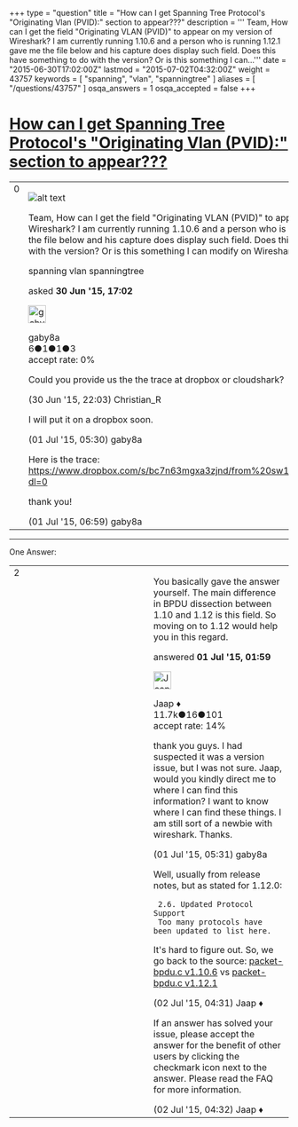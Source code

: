 +++
type = "question"
title = "How can I get Spanning Tree Protocol&#x27;s &quot;Originating Vlan (PVID):&quot; section to appear???"
description = ''' Team,  How can I get the field &quot;Originating VLAN (PVID)&quot; to appear on my version of Wireshark? I am currently running 1.10.6 and a person who is running 1.12.1 gave me the file below and his capture does display such field. Does this have something to do with the version? Or is this something I can...'''
date = "2015-06-30T17:02:00Z"
lastmod = "2015-07-02T04:32:00Z"
weight = 43757
keywords = [ "spanning", "vlan", "spanningtree" ]
aliases = [ "/questions/43757" ]
osqa_answers = 1
osqa_accepted = false
+++

<div class="headNormal">

# [How can I get Spanning Tree Protocol's "Originating Vlan (PVID):" section to appear???](/questions/43757/how-can-i-get-spanning-tree-protocols-originating-vlan-pvid-section-to-appear)

</div>

<div id="main-body">

<div id="askform">

<table id="question-table" style="width:100%;"><colgroup><col style="width: 50%" /><col style="width: 50%" /></colgroup><tbody><tr class="odd"><td style="width: 30px; vertical-align: top"><div class="vote-buttons"><span id="post-43757-upvote" class="ajax-command post-vote up" rel="nofollow" title="I like this post (click again to cancel)"> </span><div id="post-43757-score" class="post-score" title="current number of votes">0</div><span id="post-43757-downvote" class="ajax-command post-vote down" rel="nofollow" title="I dont like this post (click again to cancel)"> </span> <span id="favorite-mark" class="ajax-command favorite-mark" rel="nofollow" title="mark/unmark this question as favorite (click again to cancel)"> </span><div id="favorite-count" class="favorite-count"></div></div></td><td><div id="item-right"><div class="question-body"><p><img src="https://osqa-ask.wireshark.org/upfiles/wsQUESTION_LDv9IWP.png" alt="alt text" /></p><p>Team, How can I get the field "Originating VLAN (PVID)" to appear on my version of Wireshark? I am currently running 1.10.6 and a person who is running 1.12.1 gave me the file below and his capture does display such field. Does this have something to do with the version? Or is this something I can modify on Wireshark? Thanks in advance!!!</p></div><div id="question-tags" class="tags-container tags"><span class="post-tag tag-link-spanning" rel="tag" title="see questions tagged &#39;spanning&#39;">spanning</span> <span class="post-tag tag-link-vlan" rel="tag" title="see questions tagged &#39;vlan&#39;">vlan</span> <span class="post-tag tag-link-spanningtree" rel="tag" title="see questions tagged &#39;spanningtree&#39;">spanningtree</span></div><div id="question-controls" class="post-controls"></div><div class="post-update-info-container"><div class="post-update-info post-update-info-user"><p>asked <strong>30 Jun '15, 17:02</strong></p><img src="https://secure.gravatar.com/avatar/e0b5d3204af69b366bdd90facf703aa1?s=32&amp;d=identicon&amp;r=g" class="gravatar" width="32" height="32" alt="gaby8a&#39;s gravatar image" /><p><span>gaby8a</span><br />
<span class="score" title="6 reputation points">6</span><span title="1 badges"><span class="badge1">●</span><span class="badgecount">1</span></span><span title="1 badges"><span class="silver">●</span><span class="badgecount">1</span></span><span title="3 badges"><span class="bronze">●</span><span class="badgecount">3</span></span><br />
<span class="accept_rate" title="Rate of the user&#39;s accepted answers">accept rate:</span> <span title="gaby8a has no accepted answers">0%</span></p></img></div></div><div id="comments-container-43757" class="comments-container"><span id="43766"></span><div id="comment-43766" class="comment"><div id="post-43766-score" class="comment-score"></div><div class="comment-text"><p>Could you provide us the the trace at dropbox or cloudshark?</p></div><div id="comment-43766-info" class="comment-info"><span class="comment-age">(30 Jun '15, 22:03)</span> <span class="comment-user userinfo">Christian_R</span></div></div><span id="43778"></span><div id="comment-43778" class="comment"><div id="post-43778-score" class="comment-score"></div><div class="comment-text"><p>I will put it on a dropbox soon.</p></div><div id="comment-43778-info" class="comment-info"><span class="comment-age">(01 Jul '15, 05:30)</span> <span class="comment-user userinfo">gaby8a</span></div></div><span id="43784"></span><div id="comment-43784" class="comment"><div id="post-43784-score" class="comment-score"></div><div class="comment-text"><p>Here is the trace: <a href="https://www.dropbox.com/s/bc7n63mgxa3zjnd/from%20sw1%20to%20sw2.pcapng?dl=0">https://www.dropbox.com/s/bc7n63mgxa3zjnd/from%20sw1%20to%20sw2.pcapng?dl=0</a></p><p>thank you!</p></div><div id="comment-43784-info" class="comment-info"><span class="comment-age">(01 Jul '15, 06:59)</span> <span class="comment-user userinfo">gaby8a</span></div></div></div><div id="comment-tools-43757" class="comment-tools"></div><div class="clear"></div><div id="comment-43757-form-container" class="comment-form-container"></div><div class="clear"></div></div></td></tr></tbody></table>

------------------------------------------------------------------------

<div class="tabBar">

<span id="sort-top"></span>

<div class="headQuestions">

One Answer:

</div>

</div>

<span id="43770"></span>

<div id="answer-container-43770" class="answer">

<table style="width:100%;"><colgroup><col style="width: 50%" /><col style="width: 50%" /></colgroup><tbody><tr class="odd"><td style="width: 30px; vertical-align: top"><div class="vote-buttons"><span id="post-43770-upvote" class="ajax-command post-vote up" rel="nofollow" title="I like this post (click again to cancel)"> </span><div id="post-43770-score" class="post-score" title="current number of votes">2</div><span id="post-43770-downvote" class="ajax-command post-vote down" rel="nofollow" title="I dont like this post (click again to cancel)"> </span></div></td><td><div class="item-right"><div class="answer-body"><p>You basically gave the answer yourself. The main difference in BPDU dissection between 1.10 and 1.12 is this field. So moving on to 1.12 would help you in this regard.</p></div><div class="answer-controls post-controls"></div><div class="post-update-info-container"><div class="post-update-info post-update-info-user"><p>answered <strong>01 Jul '15, 01:59</strong></p><img src="https://secure.gravatar.com/avatar/2337f0406681e5c72ea0e6f1f0d6c0b0?s=32&amp;d=identicon&amp;r=g" class="gravatar" width="32" height="32" alt="Jaap&#39;s gravatar image" /><p><span>Jaap ♦</span><br />
<span class="score" title="11680 reputation points"><span>11.7k</span></span><span title="16 badges"><span class="silver">●</span><span class="badgecount">16</span></span><span title="101 badges"><span class="bronze">●</span><span class="badgecount">101</span></span><br />
<span class="accept_rate" title="Rate of the user&#39;s accepted answers">accept rate:</span> <span title="Jaap has 155 accepted answers">14%</span></p></div></div><div id="comments-container-43770" class="comments-container"><span id="43779"></span><div id="comment-43779" class="comment"><div id="post-43779-score" class="comment-score"></div><div class="comment-text"><p>thank you guys. I had suspected it was a version issue, but I was not sure. Jaap, would you kindly direct me to where I can find this information? I want to know where I can find these things. I am still sort of a newbie with wireshark. Thanks.</p></div><div id="comment-43779-info" class="comment-info"><span class="comment-age">(01 Jul '15, 05:31)</span> <span class="comment-user userinfo">gaby8a</span></div></div><span id="43811"></span><div id="comment-43811" class="comment"><div id="post-43811-score" class="comment-score"></div><div class="comment-text"><p>Well, usually from release notes, but as stated for 1.12.0:</p><pre><code> 2.6. Updated Protocol Support
 Too many protocols have been updated to list here.</code></pre><p>It's hard to figure out. So, we go back to the source: <a href="https://code.wireshark.org/review/gitweb?p=wireshark.git;a=blob;f=epan/dissectors/packet-bpdu.c;h=d57133f8fca436929154d030ddb5d86fed406371;hb=3dac78778cca8a7838350c67d322c90053977d8a">packet-bpdu.c v1.10.6</a> vs <a href="https://code.wireshark.org/review/gitweb?p=wireshark.git;a=blob;f=epan/dissectors/packet-bpdu.c;h=a8151876c32abda9cf8323497363ae52b177532c;hb=01b65bf3a8e3d2f856471b0bb5a7e38dabf815f3">packet-bpdu.c v1.12.1</a></p></div><div id="comment-43811-info" class="comment-info"><span class="comment-age">(02 Jul '15, 04:31)</span> <span class="comment-user userinfo">Jaap ♦</span></div></div><span id="43812"></span><div id="comment-43812" class="comment"><div id="post-43812-score" class="comment-score"></div><div class="comment-text"><p>If an answer has solved your issue, please accept the answer for the benefit of other users by clicking the checkmark icon next to the answer. Please read the FAQ for more information.</p></div><div id="comment-43812-info" class="comment-info"><span class="comment-age">(02 Jul '15, 04:32)</span> <span class="comment-user userinfo">Jaap ♦</span></div></div></div><div id="comment-tools-43770" class="comment-tools"></div><div class="clear"></div><div id="comment-43770-form-container" class="comment-form-container"></div><div class="clear"></div></div></td></tr></tbody></table>

</div>

<div class="paginator-container-left">

</div>

</div>

</div>


